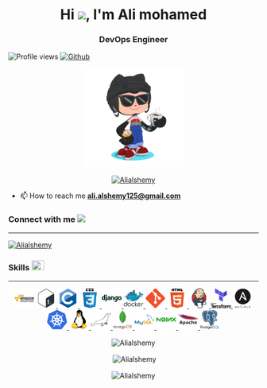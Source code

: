 <h1 align="center">Hi <img src="https://media.giphy.com/media/hvRJCLFzcasrR4ia7z/giphy.gif" width="25">, I'm Ali mohamed</h1>
<h3 align="center">DevOps Engineer</h3>

![Profile views](https://komarev.com/ghpvc/?username=Alialshemy&label=Profile%20views&color=0e75b6&style=flat)
[![Github](https://img.shields.io/github/followers/Alialshemy?label=Follow&style=social)](https://github.com/Alialshemy)

<div align=center>
        <img src="https://github.com/Alialshemy/Alialshemy/blob/main/images/GitHub.png" alt="GitHub Octocat Drinking a Cup of Coffee" height="200">
</div>

<p align="center"> <a href="https://github.com/ryo-ma/github-profile-trophy"><img src="https://github-profile-trophy.vercel.app/?username=Alialshemy" alt="Alialshemy" /></a> </p>

- 📫 How to reach me **ali.alshemy125@gmail.com**
<h3 align="left">Connect with me <img src='https://raw.githubusercontent.com/ShahriarShafin/ShahriarShafin/main/Assets/handshake.gif' width="50px"></h3>

***

<p align="left">
<a href="https://www.linkedin.com/in/ali-mohamed-500a38217/" target="blank"><img align="center" src="https://raw.githubusercontent.com/rahuldkjain/github-profile-readme-generator/master/src/images/icons/Social/linked-in-alt.svg" alt="Alialshemy" height="30" width="40" /></a>
</p>


<h3 align="left">Skills <img src = "https://media2.giphy.com/media/QssGEmpkyEOhBCb7e1/giphy.gif?cid=ecf05e47a0n3gi1bfqntqmob8g9aid1oyj2wr3ds3mg700bl&rid=giphy.gif" width=25px height=20px></h3>

***

<p align="center"> <a href="https://aws.amazon.com" target="_blank" rel="noreferrer"> <img src="https://github.com/Alialshemy/Alialshemy/blob/main/icons/amazonwebservices/amazonwebservices-original-wordmark.svg" alt="aws" width="40" height="40"/></a>
  <a href="https://www.gnu.org/software/bash/" target="_blank" rel="noreferrer"> <img src="https://github.com/Alialshemy/Alialshemy/blob/main/icons/bash/bash-original.svg" alt="bash" width="40" height="40"/> </a> 
 <a href="https://www.cprogramming.com/" target="_blank" rel="noreferrer"> <img src="https://github.com/Alialshemy/Alialshemy/blob/main/icons/c/c-original.svg" alt="c" width="40" height="40"/>
  </a>
    <a href="https://www.w3schools.com/css/" target="_blank" rel="noreferrer"> <img src="https://github.com/Alialshemy/Alialshemy/blob/main/icons/css3/css3-original-wordmark.svg" alt="css3" width="40" height="40"/> </a> 
    <a href="https://www.djangoproject.com/" target="_blank" rel="noreferrer"> <img src="https://github.com/Alialshemy/Alialshemy/blob/main/icons/django/django-plain-wordmark.svg" alt="django" width="40" height="40"/> </a>
     <a href="https://www.docker.com/" target="_blank" rel="noreferrer"> <img src="https://github.com/Alialshemy/Alialshemy/blob/main/icons/docker/docker-original-wordmark.svg" alt="docker" width="40" height="40"/> </a>
     <a href="https://git-scm.com/" target="_blank" rel="noreferrer"> <img src="https://github.com/Alialshemy/Alialshemy/blob/main/icons/git/git-original.svg" alt="git" width="40" height="40"/> </a> 
      <a href="https://www.w3.org/html/" target="_blank" rel="noreferrer"> <img src="https://github.com/Alialshemy/Alialshemy/blob/main/icons/html5/html5-original-wordmark.svg" alt="html5" width="40" height="40"/> </a>  
      <a href="https://www.jenkins.io" target="_blank" rel="noreferrer"> <img src="https://github.com/Alialshemy/Alialshemy/blob/main/icons/jenkins/jenkins-original.svg" alt="jenkins" width="40" height="40"/> </a> <a href="https://www.terraform.io/" target="_blank" rel="noreferrer"> <img src="https://github.com/Alialshemy/Alialshemy/blob/main/icons/terraform/terraform-original-wordmark.svg" alt="terraform" width="40" height="40"/> </a>
       <a href="https://www.ansible.com/" target="_blank" rel="noreferrer"> <img src="https://github.com/Alialshemy/Alialshemy/blob/main/icons/ansible/ansible-original-wordmark.svg" alt="ansible" width="40" height="40"/> </a>  <a href="https://kubernetes.io" target="_blank" rel="noreferrer"> <img src="https://github.com/Alialshemy/Alialshemy/blob/main/icons/kubernetes/kubernetes-icon.svg" alt="kubernetes" width="40" height="40"/> </a> 
       <a href="https://www.linux.org/" target="_blank" rel="noreferrer"> <img src="https://github.com/Alialshemy/Alialshemy/blob/main/icons/linux/linux-original.svg" alt="linux" width="40" height="40"/> </a> 
       <a href="https://mariadb.org/" target="_blank" rel="noreferrer"> <img src="https://github.com/Alialshemy/Alialshemy/blob/main/icons/mariadb/mariadb-icon.svg" alt="mariadb" width="40" height="40"/> </a> <a href="https://www.mongodb.com/" target="_blank" rel="noreferrer"> <img src="https://github.com/Alialshemy/Alialshemy/blob/main/icons/mongodb/mongodb-original-wordmark.svg" alt="mongodb" width="40" height="40"/> </a>
        <a href="https://www.mysql.com/" target="_blank" rel="noreferrer"> <img src="https://github.com/Alialshemy/Alialshemy/blob/main/icons/mysql/mysql-original-wordmark.svg" alt="mysql" width="40" height="40"/> </a>
         <a href="https://www.nginx.com" target="_blank" rel="noreferrer"> <img src="https://github.com/Alialshemy/Alialshemy/blob/main/icons/nginx/nginx-original.svg" alt="nginx" width="40" height="40"/> </a> <a href="https://httpd.apache.org/" target="_blank" rel="noreferrer"> <img src="https://github.com/Alialshemy/Alialshemy/blob/main/icons/apache/apache-original-wordmark.svg" alt="apache" width="40" height="40"/> </a> 
         <a href="https://www.postgresql.org" target="_blank" rel="noreferrer"> <img src="https://github.com/Alialshemy/Alialshemy/blob/main/icons/postgresql/postgresql-original-wordmark.svg" alt="postgresql" width="40" height="40"/> </a>
          </p>

<div align="center">
<p><img align="center" src="https://github-readme-stats.vercel.app/api/top-langs?username=Alialshemy&show_icons=true&locale=en&layout=compact" alt="Alialshemy" /></p>

<p>&nbsp;<img align="center" src="https://github-readme-stats.vercel.app/api?username=Alialshemy&show_icons=true&locale=en" alt="Alialshemy" /></p>

<p><img align="center" src="https://github-readme-streak-stats.herokuapp.com/?user=Alialshemy" alt="Alialshemy" /></p>
</div>


<!-- <div align="center">
<p><img align="center" src="https://raw.githubusercontent.com/Adam-pw/Adam-pw/main/animation_500_kxa883sd.gif" alt="adam-pw" /></p>
</div> -->



